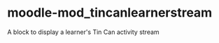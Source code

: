 moodle-mod_tincanlearnerstream
==============================

A block to display a learner's Tin Can activity stream
